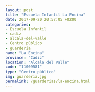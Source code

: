 ```yaml
---
layout: post
title: "Escuela Infantil La Encina"
date: 2017-09-20 20:57:05 +0200
categories:
- Escuela Infantil
- cadiz
- alcala-del-valle
- Centro público
- guarderia
name: "La Encina"
province: "Cádiz"
location: "Alcala del Valle"
code: "11009581"
type: "Centro público"
img: guarderia.jpg
permalink: /guarderias/la-encina.html
---
```


